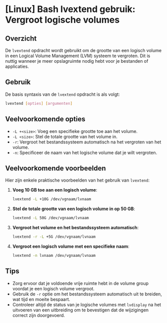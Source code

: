 # [Linux] Bash lvextend gebruik: Vergroot logische volumes

## Overzicht
De `lvextend` opdracht wordt gebruikt om de grootte van een logisch volume in een Logical Volume Management (LVM) systeem te vergroten. Dit is nuttig wanneer je meer opslagruimte nodig hebt voor je bestanden of applicaties.

## Gebruik
De basis syntaxis van de `lvextend` opdracht is als volgt:

```bash
lvextend [opties] [argumenten]
```

## Veelvoorkomende opties
- `-L +<size>`: Voeg een specifieke grootte toe aan het volume.
- `-L <size>`: Stel de totale grootte van het volume in.
- `-r`: Vergroot het bestandssysteem automatisch na het vergroten van het volume.
- `-n`: Specificeer de naam van het logische volume dat je wilt vergroten.

## Veelvoorkomende voorbeelden
Hier zijn enkele praktische voorbeelden van het gebruik van `lvextend`:

1. **Voeg 10 GB toe aan een logisch volume**:
   ```bash
   lvextend -L +10G /dev/vgnaam/lvnaam
   ```

2. **Stel de totale grootte van een logisch volume in op 50 GB**:
   ```bash
   lvextend -L 50G /dev/vgnaam/lvnaam
   ```

3. **Vergroot het volume en het bestandssysteem automatisch**:
   ```bash
   lvextend -r -L +5G /dev/vgnaam/lvnaam
   ```

4. **Vergroot een logisch volume met een specifieke naam**:
   ```bash
   lvextend -n lvnaam /dev/vgnaam/lvnaam
   ```

## Tips
- Zorg ervoor dat je voldoende vrije ruimte hebt in de volume group voordat je een logisch volume vergroot.
- Gebruik de `-r` optie om het bestandssysteem automatisch uit te breiden, wat tijd en moeite bespaart.
- Controleer altijd de status van je logische volumes met `lvdisplay` na het uitvoeren van een uitbreiding om te bevestigen dat de wijzigingen correct zijn doorgevoerd.